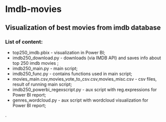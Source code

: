 # Imdb-movies  
## Visualization of best movies from imdb database  
### List of content:  
+ top250_imdb.pbix - visualization in Power BI;  
+ imdb250_download.py - downloads (via IMDB API) and saves info about top 250 imdb movies ;  
+ imdb250_main.py - main script;  
+ imdb250_func.py - contains functions used in main script;  
+ movies_main.csv,movies_vote_to_csv.csv,movies_misc.csv - csv files, result of running main script;    
+ imdb250_powerbi_regexscript.py - aux script with reg.expressions for Power BI report;    
+ genres_wordcloud.py - aux script with wordcloud visualization for Power BI report; 
   


.   
